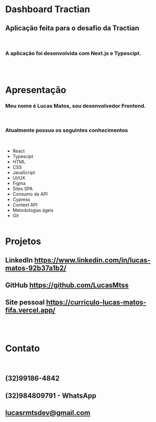 # Dashboard Tractian

## Aplicação feita para o desafio da Tractian

<br/>

### A aplicação foi desenvolvida com Next.js e Typescipt.

<br/><br/>

# Apresentação

### Meu nome é Lucas Matos, sou desenvolvedor Frontend.

<br/>

### Atualmente possuo os seguintes conhecimentos

<br/>

- React
- Typescipt
- HTML
- CSS
- JavaScript
- UI/UX
- Figma
- Sites SPA
- Consumo de API
- Cypress
- Context API
- Metodologias ágeis
- Git
  <br/><br/>

# Projetos

## LinkedIn <https://www.linkedin.com/in/lucas-matos-92b37a1b2/>

## GitHub <https://github.com/LucasMtss>

## Site pessoal <https://curriculo-lucas-matos-fifa.vercel.app/>

<br/><br/>

# Contato

<br/>

## (32)99186-4842

## (32)984809791 - WhatsApp

## lucasrmtsdev@gmail.com
